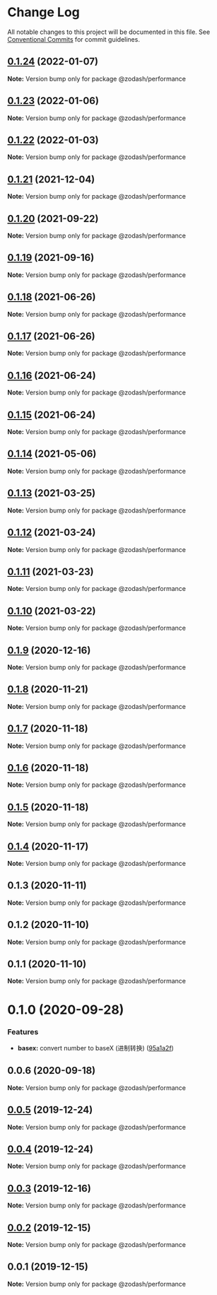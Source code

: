 # Change Log

All notable changes to this project will be documented in this file.
See [Conventional Commits](https://conventionalcommits.org) for commit guidelines.

## [0.1.24](https://github.com/zcorky/zodash/compare/@zodash/performance@0.1.23...@zodash/performance@0.1.24) (2022-01-07)

**Note:** Version bump only for package @zodash/performance





## [0.1.23](https://github.com/zcorky/zodash/compare/@zodash/performance@0.1.22...@zodash/performance@0.1.23) (2022-01-06)

**Note:** Version bump only for package @zodash/performance





## [0.1.22](https://github.com/zcorky/zodash/compare/@zodash/performance@0.1.21...@zodash/performance@0.1.22) (2022-01-03)

**Note:** Version bump only for package @zodash/performance





## [0.1.21](https://github.com/zcorky/zodash/compare/@zodash/performance@0.1.20...@zodash/performance@0.1.21) (2021-12-04)

**Note:** Version bump only for package @zodash/performance





## [0.1.20](https://github.com/zcorky/zodash/compare/@zodash/performance@0.1.19...@zodash/performance@0.1.20) (2021-09-22)

**Note:** Version bump only for package @zodash/performance





## [0.1.19](https://github.com/zcorky/zodash/compare/@zodash/performance@0.1.18...@zodash/performance@0.1.19) (2021-09-16)

**Note:** Version bump only for package @zodash/performance





## [0.1.18](https://github.com/zcorky/zodash/compare/@zodash/performance@0.1.17...@zodash/performance@0.1.18) (2021-06-26)

**Note:** Version bump only for package @zodash/performance





## [0.1.17](https://github.com/zcorky/zodash/compare/@zodash/performance@0.1.16...@zodash/performance@0.1.17) (2021-06-26)

**Note:** Version bump only for package @zodash/performance





## [0.1.16](https://github.com/zcorky/zodash/compare/@zodash/performance@0.1.15...@zodash/performance@0.1.16) (2021-06-24)

**Note:** Version bump only for package @zodash/performance





## [0.1.15](https://github.com/zcorky/zodash/compare/@zodash/performance@0.1.14...@zodash/performance@0.1.15) (2021-06-24)

**Note:** Version bump only for package @zodash/performance





## [0.1.14](https://github.com/zcorky/zodash/compare/@zodash/performance@0.1.13...@zodash/performance@0.1.14) (2021-05-06)

**Note:** Version bump only for package @zodash/performance





## [0.1.13](https://github.com/zcorky/zodash/compare/@zodash/performance@0.1.12...@zodash/performance@0.1.13) (2021-03-25)

**Note:** Version bump only for package @zodash/performance





## [0.1.12](https://github.com/zcorky/zodash/compare/@zodash/performance@0.1.11...@zodash/performance@0.1.12) (2021-03-24)

**Note:** Version bump only for package @zodash/performance





## [0.1.11](https://github.com/zcorky/zodash/compare/@zodash/performance@0.1.10...@zodash/performance@0.1.11) (2021-03-23)

**Note:** Version bump only for package @zodash/performance





## [0.1.10](https://github.com/zcorky/zodash/compare/@zodash/performance@0.1.9...@zodash/performance@0.1.10) (2021-03-22)

**Note:** Version bump only for package @zodash/performance





## [0.1.9](https://github.com/zcorky/zodash/compare/@zodash/performance@0.1.8...@zodash/performance@0.1.9) (2020-12-16)

**Note:** Version bump only for package @zodash/performance





## [0.1.8](https://github.com/zcorky/zodash/compare/@zodash/performance@0.1.7...@zodash/performance@0.1.8) (2020-11-21)

**Note:** Version bump only for package @zodash/performance





## [0.1.7](https://github.com/zcorky/zodash/compare/@zodash/performance@0.1.6...@zodash/performance@0.1.7) (2020-11-18)

**Note:** Version bump only for package @zodash/performance





## [0.1.6](https://github.com/zcorky/zodash/compare/@zodash/performance@0.1.5...@zodash/performance@0.1.6) (2020-11-18)

**Note:** Version bump only for package @zodash/performance





## [0.1.5](https://github.com/zcorky/zodash/compare/@zodash/performance@0.1.4...@zodash/performance@0.1.5) (2020-11-18)

**Note:** Version bump only for package @zodash/performance





## [0.1.4](https://github.com/zcorky/zodash/compare/@zodash/performance@0.1.3...@zodash/performance@0.1.4) (2020-11-17)

**Note:** Version bump only for package @zodash/performance





## 0.1.3 (2020-11-11)

**Note:** Version bump only for package @zodash/performance





## 0.1.2 (2020-11-10)

**Note:** Version bump only for package @zodash/performance





## 0.1.1 (2020-11-10)

**Note:** Version bump only for package @zodash/performance





# 0.1.0 (2020-09-28)


### Features

* **basex:** convert number to baseX (进制转换) ([95a1a2f](https://github.com/zcorky/zodash/commit/95a1a2f361d73de5caa3b8e297c1643e97e40983))





## 0.0.6 (2020-09-18)

**Note:** Version bump only for package @zodash/performance





## [0.0.5](https://github.com/zcorky/zodash/compare/@zodash/performance@0.0.4...@zodash/performance@0.0.5) (2019-12-24)

**Note:** Version bump only for package @zodash/performance





## [0.0.4](https://github.com/zcorky/zodash/compare/@zodash/performance@0.0.3...@zodash/performance@0.0.4) (2019-12-24)

**Note:** Version bump only for package @zodash/performance





## [0.0.3](https://github.com/zcorky/zodash/compare/@zodash/performance@0.0.2...@zodash/performance@0.0.3) (2019-12-16)

**Note:** Version bump only for package @zodash/performance





## [0.0.2](https://github.com/zcorky/zodash/compare/@zodash/performance@0.0.1...@zodash/performance@0.0.2) (2019-12-15)

**Note:** Version bump only for package @zodash/performance





## 0.0.1 (2019-12-15)

**Note:** Version bump only for package @zodash/performance
